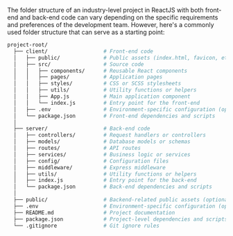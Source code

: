 The folder structure of an industry-level project in ReactJS with both front-end and back-end code can vary depending on the specific requirements and preferences of the development team. However, here's a commonly used folder structure that can serve as a starting point:

```bash
project-root/
  ├── client/                  # Front-end code
  │   ├── public/              # Public assets (index.html, favicon, etc.)
  │   ├── src/                 # Source code
  │   │   ├── components/      # Reusable React components
  │   │   ├── pages/           # Application pages
  │   │   ├── styles/          # CSS or SCSS stylesheets
  │   │   ├── utils/           # Utility functions or helpers
  │   │   ├── App.js           # Main application component
  │   │   └── index.js         # Entry point for the front-end
  │   ├── .env                 # Environment-specific configuration (optional)
  │   └── package.json         # Front-end dependencies and scripts
  │
  ├── server/                  # Back-end code
  │   ├── controllers/         # Request handlers or controllers
  │   ├── models/              # Database models or schemas
  │   ├── routes/              # API routes
  │   ├── services/            # Business logic or services
  │   ├── config/              # Configuration files
  │   ├── middleware/          # Express middleware
  │   ├── utils/               # Utility functions or helpers
  │   ├── index.js             # Entry point for the back-end
  │   └── package.json         # Back-end dependencies and scripts
  │
  ├── public/                  # Backend-related public assets (optional)
  ├── .env                     # Environment-specific configuration (optional)
  ├── README.md                # Project documentation
  ├── package.json             # Project-level dependencies and scripts
  └── .gitignore               # Git ignore rules
```
